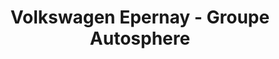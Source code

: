 ---
title: "Volkswagen Epernay - Groupe Autosphere"
url: /magenta/volkswagen-epernay-groupe-autosphere/
shop: voiture
---